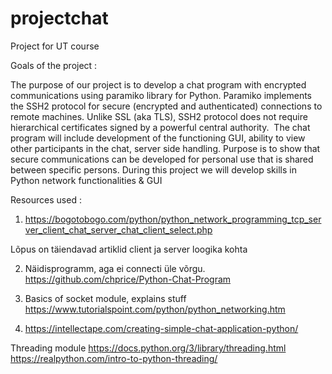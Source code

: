 # projectchat
Project for UT course

Goals of the project : 

The purpose of our project is to develop a chat program with encrypted communications using paramiko library for Python. 
Paramiko implements the SSH2 protocol for secure (encrypted and authenticated) connections to remote machines. Unlike SSL (aka TLS), SSH2 protocol does not require hierarchical certificates signed by a powerful central authority. 
The chat program will include development of the functioning GUI, ability to view other participants in the chat, server side handling.
Purpose is to show that secure communications can be developed for personal use that is shared between specific persons. During this project we will develop skills in Python network functionalities & GUI



Resources used : 

1. https://bogotobogo.com/python/python_network_programming_tcp_server_client_chat_server_chat_client_select.php

Lõpus on täiendavad artiklid client ja server loogika kohta

2. Näidisprogramm, aga ei connecti üle võrgu.
https://github.com/chprice/Python-Chat-Program

3. Basics of socket module, explains stuff https://www.tutorialspoint.com/python/python_networking.htm
4. https://intellectape.com/creating-simple-chat-application-python/

Threading module
https://docs.python.org/3/library/threading.html
https://realpython.com/intro-to-python-threading/
